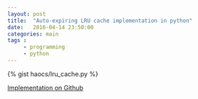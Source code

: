 ```yaml
---
layout: post
title:  "Auto-expiring LRU cache implementation in python"
date:   2016-04-14 23:50:00
categories: main
tags :
     - programming
     - python
---
```


{% gist haocs/lru_cache.py %}


[Implementation on Github](https://github.com/haocs/algorithm_practice/blob/master/libs/cache.py)
